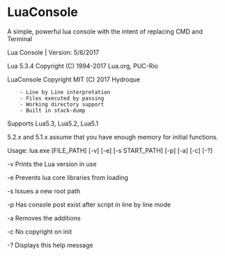 # LuaConsole

A simple, powerful lua console with the intent of replacing CMD and Terminal

Lua Console | Version: 5/6/2017

Lua 5.3.4  Copyright (C) 1994-2017 Lua.org, PUC-Rio

LuaConsole Copyright MIT (C) 2017 Hydroque

        - Line by Line interpretation
        - Files executed by passing
        - Working directory support
        - Built in stack-dump

Supports Lua5.3, Lua5.2, Lua5.1

5.2.x and 5.1.x assume that you have enough memory for initial functions.


Usage: lua.exe [FILE_PATH] [-v] [-e] [-s START_PATH] [-p] [-a] [-c] [-?]


-v      Prints the Lua version in use

-e      Prevents lua core libraries from loading

-s      Issues a new root path

-p      Has console post exist after script in line by line mode

-a      Removes the additions

-c      No copyright on init

-?      Displays this help message
